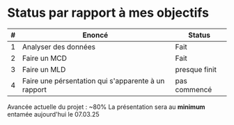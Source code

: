 # Status par rapport à mes objectifs

| # | Enoncé | Status |
|---|---|---|
|1|Analyser des données|Fait|
|2|Faire un MCD|Fait
|3|Faire un MLD|presque finit|
|4|Faire une pérsentation qui s'apparente à un rapport|pas commencé|

Avancée actuelle du projet : ~80%
La présentation sera au **minimum** entamée aujourd'hui le 07.03.25